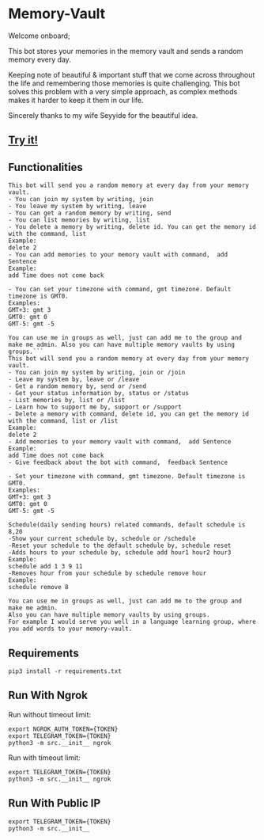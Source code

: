 # Memory-Vault

Welcome onboard;

This bot stores your memories in the memory vault and sends a random memory every day.

Keeping note of beautiful & important stuff that we come across throughout the life and remembering those memories is quite challenging. This bot solves this problem with a very simple approach, as complex methods makes it harder
to keep it them in our life. 

Sincerely thanks to my wife Seyyide for the beautiful idea.

## [Try it!](https://t.me/Memory_Vault_Bot)

## Functionalities

```
This bot will send you a random memory at every day from your memory vault.
- You can join my system by writing, join
- You leave my system by writing, leave
- You can get a random memory by writing, send
- You can list memories by writing, list
- You delete a memory by writing, delete id. You can get the memory id with the command, list
Example:
delete 2
- You can add memories to your memory vault with command,  add Sentence
Example:
add Time does not come back

- You can set your timezone with command, gmt timezone. Default timezone is GMT0.
Examples:
GMT+3: gmt 3
GMT0: gmt 0
GMT-5: gmt -5

You can use me in groups as well, just can add me to the group and make me admin. Also you can have multiple memory vaults by using groups.```
This bot will send you a random memory at every day from your memory vault.
- You can join my system by writing, join or /join
- Leave my system by, leave or /leave
- Get a random memory by, send or /send
- Get your status information by, status or /status
- List memories by, list or /list
- Learn how to support me by, support or /support
- Delete a memory with command, delete id, you can get the memory id with the command, list or /list
Example:
delete 2
- Add memories to your memory vault with command,  add Sentence
Example:
add Time does not come back
- Give feedback about the bot with command,  feedback Sentence

- Set your timezone with command, gmt timezone. Default timezone is GMT0.
Examples:
GMT+3: gmt 3
GMT0: gmt 0
GMT-5: gmt -5

Schedule(daily sending hours) related commands, default schedule is 8,20
-Show your current schedule by, schedule or /schedule
-Reset your schedule to the default schedule by, schedule reset
-Adds hours to your schedule by, schedule add hour1 hour2 hour3
Example:
schedule add 1 3 9 11
-Removes hour from your schedule by schedule remove hour
Example:
schedule remove 8

You can use me in groups as well, just can add me to the group and make me admin.
Also you can have multiple memory vaults by using groups.
For example I would serve you well in a language learning group, where you add words to your memory-vault.
```

## Requirements

```
pip3 install -r requirements.txt
```

## Run With Ngrok

Run without timeout limit:

```
export NGROK_AUTH_TOKEN={TOKEN} 
export TELEGRAM_TOKEN={TOKEN} 
python3 -m src.__init__ ngrok
```

Run with timeout limit:

```
export TELEGRAM_TOKEN={TOKEN} 
python3 -m src.__init__ ngrok
```

## Run With Public IP

```
export TELEGRAM_TOKEN={TOKEN} 
python3 -m src.__init__
```


